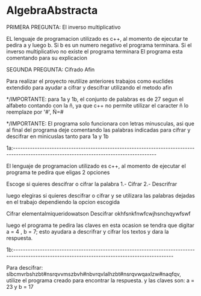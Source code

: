 # AlgebraAbstracta

PRIMERA PREGUNTA: El inverso multiplicativo

  EL lenguaje de programacion utilizado es c++, al momento de ejecutar te pedira a y luego b.
  Si b es un numero negativo el programa terminara.
  Si el inverso multiplicativo no existe el programa terminara
  El programa esta comentando para su explicacion

SEGUNDA PREGUNTA: Cifrado Afin

  Para realizar el proyecto reutilize anteriores trabajos como euclides extendido para ayudar a cifrar y descifrar utilizando el metodo afin
 
  */IMPORTANTE: para 1a y 1b, el conjunto de palabras es de 27 segun el alfabeto contando con la ñ, ya que c++ no permite utilizar el caracter ñ lo reemplaze por '#',    Ñ=#
  
  */IMPORTANTE: El programa solo funcionara con letras minusculas, asi que al final del programa deje comentando las palabras indicadas para cifrar y descifrar en minicuslas tanto para 1a y 1b
  
  1a:----------------------------------------------------------------------------------------------------------------------------------------- 
 
  El lenguaje de programacion utilizado es c++, al momento de ejecutar el programa te pedira que eligas 2 opciones
  
  Escoge si quieres descifrar o cifrar la palabra
  1.- Cifrar
  2.- Descrifrar
  
  luego elegiras si quieres descifrar o cifrar y se utilizara las palabras dejadas en el trabajo dependiendo la opcion escogida
  
  Cifrar elementalmiqueridowatson
  Descifrar okhfsnkfnwfcwjhsnchqywfswf
  
  luego el programa te pedira las claves en esta ocasion se tendra que digitar a = 4 , b = 7; esto ayudara a descrifrar y cifrar los textos y dara la respuesta.
  
  1b:------------------------------------------------------------------------------------------------------------------------------------------------
  
  Para descifrar: slbcmvrbshzbt#nsrqvvmszbvh#nbvrqvlalhzbt#nsrqvwqaxlzw#naqfqv, utilize el programa creado para encontrar la respuesta.
  y las claves son:
  a = 23 y b = 17
